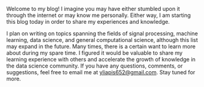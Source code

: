 Welcome to my blog! I imagine you may have either stumbled upon it through the internet or may know me personally. Either way, I am starting this blog today in order to share my experiences and knowledge.

I plan on writing on topics spanning the fields of signal processing, machine learning, data science, and general computational science, although this list may expand in the future. Many times, there is a certain want to learn more about during my spare time. I figured it would be valuable to share my learning experience with others and accelerate the growth of knowledge in the data science community. If you have any questions, comments, or suggestions, feel free to email me at yliapis652@gmail.com. Stay tuned for more.
